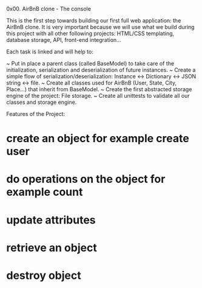 0x00. AirBnB clone - The console

This is the first step towards building our first full web application: the AirBnB clone. It is very important because we will use what we build during this project with all other following projects: HTML/CSS templating, database storage, API, front-end integration…

Each task is linked and will help to:

~ Put in place a parent class (called BaseModel) to take care of the initialization, serialization and deserialization of future instances.
~ Create a simple flow of serialization/deserialization: Instance <-> Dictionary <-> JSON string <-> file.
~ Create all classes used for AirBnB (User, State, City, Place…) that inherit from BaseModel.
~ Create the first abstracted storage engine of the project: File storage.
~ Create all unittests to validate all our classes and storage engine.

Features of the Project:
# create an object for example create user
# do operations on the object for example count
# update attributes
# retrieve an object
# destroy object
